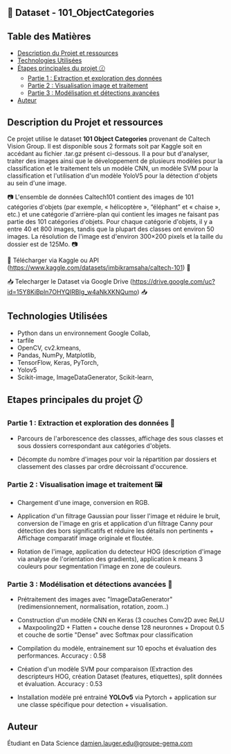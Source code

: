 ## 💼 Dataset - 101_ObjectCategories 
## Table des Matières

- [Description du Projet et ressources](#description-du-projet-et-ressources)
- [Technologies Utilisées](#technologies-utilisées)
- [Étapes principales du projet 🕜](#étapes-principales-du-projet-🕜)
  - [Partie 1 : Extraction et exploration des données](#partie-1--extraction-et-exploration-des-données)
  - [Partie 2 : Visualisation image et traitement](#partie-2--visualisation-image-et-traitement)
  - [Partie 3 : Modélisation et détections avancées](#partie-3--Modélisation-et-détections-avancées)
- [Auteur](#auteur)

## Description du Projet et ressources

Ce projet utilise le dataset **101 Object Categories** provenant de Caltech Vision Group. Il est disponible sous 2 formats soit par Kaggle soit en accédant au fichier .tar.gz présent ci-dessous. Il a pour but d'analyser, traiter des images ainsi que le développement de plusieurs modèles pour la classification et le traitement tels un modèle CNN, un modèle SVM pour la classification et l'utilisation d'un modèle YoloV5 pour la détection d'objets au sein d'une image. 

📷 L'ensemble de données Caltech101 contient des images de 101 catégories d'objets (par exemple, « hélicoptère », “éléphant” et « chaise », etc.) et une catégorie d'arrière-plan qui contient les images ne faisant pas partie des 101 catégories d'objets. Pour chaque catégorie d'objets, il y a entre 40 et 800 images, tandis que la plupart des classes ont environ 50 images. La résolution de l'image est d'environ 300×200 pixels et la taille du dossier est de 125Mo. 📷

📌 Télécharger via Kaggle ou API (https://www.kaggle.com/datasets/imbikramsaha/caltech-101) 📌

📥 Telecharger le Dataset via Google Drive (https://drive.google.com/uc?id=15Y8KiBpln7OHYQIRBlg_w4aNkXKNQumo) 📥

## Technologies Utilisées 

- Python dans un environnement Google Collab,
- tarfile
- OpenCV, cv2.kmeans,
- Pandas, NumPy, Matplotlib,
- TensorFlow, Keras, PyTorch,
- Yolov5
- Scikit-image, ImageDataGenerator, Scikit-learn,

## Etapes principales du projet 🕜

###  Partie 1 : Extraction et exploration des données 📂

- Parcours de l'arborescence des classses, affichage des sous classes et sous dossiers correspondant aux catégories d'objets.
  
- Décompte du nombre d'images pour voir la répartition par dossiers et classement des classes par ordre décroissant d'occurence.

### Partie 2 : Visualisation image et traitement 🖼️

- Chargement d'une image, conversion en RGB.

- Application d'un filtrage Gaussian pour lisser l'image et réduire le bruit, conversion de l'image en gris et application d'un filtrage Canny pour détection des bors significatifs et réduire les détails non pertinents + Affichage comparatif image originale et floutée.

- Rotation de l'image, application du detecteur HOG (description d'image via analyse de l'orientation des gradients), application k means 3 couleurs pour segmentation l'image en zone de couleurs. 

### Partie 3 : Modélisation et détections avancées 🤖

- Prétraitement des images avec "ImageDataGenerator" (redimensionnement, normalisation, rotation, zoom..)
  
- Construction d'un modèle CNN en Keras (3 couches Conv2D avec ReLU + Maxpooling2D + Flatten + couche dense 128 neuronnes + Dropout 0.5 et couche de sortie "Dense" avec Softmax pour classification
  
- Compilation du modèle, entrainement sur 10 epochs et évaluation des performances. Accuracy : 0.58

- Création d'un modèle SVM pour comparaison (Extraction des descripteurs HOG, création Dataset (features, etiquettes), split données et évaluation. Accuracy : 0.53

- Installation modèle pré entrainé **YOLOv5** via Pytorch + application sur une classe spécifique pour detection + visualisation.

## Auteur 
Étudiant en Data Science
damien.lauger.edu@groupe-gema.com


